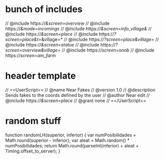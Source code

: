 # bunch of includes

// @include      https://*&screen=overview*
// @include      https://*&mode=incomings*
// @include      https://*&screen=info_village&*
// @include      https://*&screen=place*
// @include      https://*?screen=place&t=*&village=*
// @include      https://*?screen=place&village=*
// @include      https://*&screen=statue*
// @include      https://*?screen=overview&village=*
// @include      https://*screen=snob*
// @include      https://*screen=am_farm*


# header template

// ==UserScript==
// @name         Near Fakes
// @version      1.0
// @description  Sends fakes to the coords defined by the user
// @author       Near edit
// @include      https://*&screen=place*
// @grant        none
// ==/UserScript==


# random stuff
function randomLH(superior, inferior) {
    var numPosibilidades = Math.round(superior - inferior);
    var aleat = Math.random() * numPosibilidades;
    return Math.round(parseInt(inferior) + aleat + Timing.offset_to_server);
}
